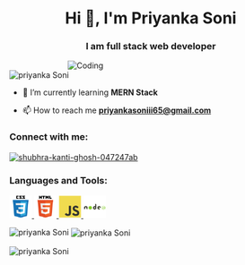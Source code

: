 <h1 align="center">Hi 👋, I'm Priyanka Soni</h1>
<h3 align="center"> I am full stack web developer </h3>
<img align="right" alt="Coding" width="400" src="https://cdn.dribbble.com/users/1059583/screenshots/4171367/coding-freak.gif">

<p align="left"> <img src="https://komarev.com/ghpvc/?username=pri65&label=Profile%20views&color=0e75b6&style=flat" alt="priyanka Soni" /> </p>

- 🌱 I’m currently learning **MERN Stack**

- 📫 How to reach me **priyankasoniii65@gmail.com**

<h3 align="left">Connect with me:</h3>
<p align="left">
<a href="https://www.linkedin.com/in/priyanka-soni-836a121b7/" target="blank">
  <img align="center" src="https://raw.githubusercontent.com/rahuldkjain/github-profile-readme-generator/master/src/images/icons/Social/linked-in-alt.svg" alt="shubhra-kanti-ghosh-047247ab" height="30" width="40" />
  </a>
</p>

<h3 align="left">Languages and Tools:</h3>
<p align="left">
  <a href="https://www.w3schools.com/css/" target="_blank" rel="noreferrer"> 
    <img src="https://raw.githubusercontent.com/devicons/devicon/master/icons/css3/css3-original-wordmark.svg" alt="css3" width="40" height="40"/>
  </a> 
  <a href="https://www.w3.org/html/" target="_blank" rel="noreferrer">
    <img src="https://raw.githubusercontent.com/devicons/devicon/master/icons/html5/html5-original-wordmark.svg" alt="html5" width="40" height="40"/>
  </a> 
  <a href="https://developer.mozilla.org/en-US/docs/Web/JavaScript" target="_blank" rel="noreferrer"> 
    <img src="https://raw.githubusercontent.com/devicons/devicon/master/icons/javascript/javascript-original.svg" alt="javascript" width="40" height="40"/> </a> 
  <a href="https://nodejs.org" target="_blank" rel="noreferrer"> <img src="https://raw.githubusercontent.com/devicons/devicon/master/icons/nodejs/nodejs-original-wordmark.svg" alt="nodejs" width="40" height="40"/> 
  </a>
 </p>

<p><img align="left" src="https://github-readme-stats.vercel.app/api/top-langs?username=pri65&show_icons=true&locale=en&layout=compact" alt="priyanka Soni" /></p>

<p>&nbsp;<img align="center" src="https://github-readme-stats.vercel.app/api?username=pri65&show_icons=true&locale=en" alt="priyanka Soni" /></p>

<p><img align="center" src="https://github-readme-streak-stats.herokuapp.com/?user=pri65&" alt="priyanka Soni" /></p>
